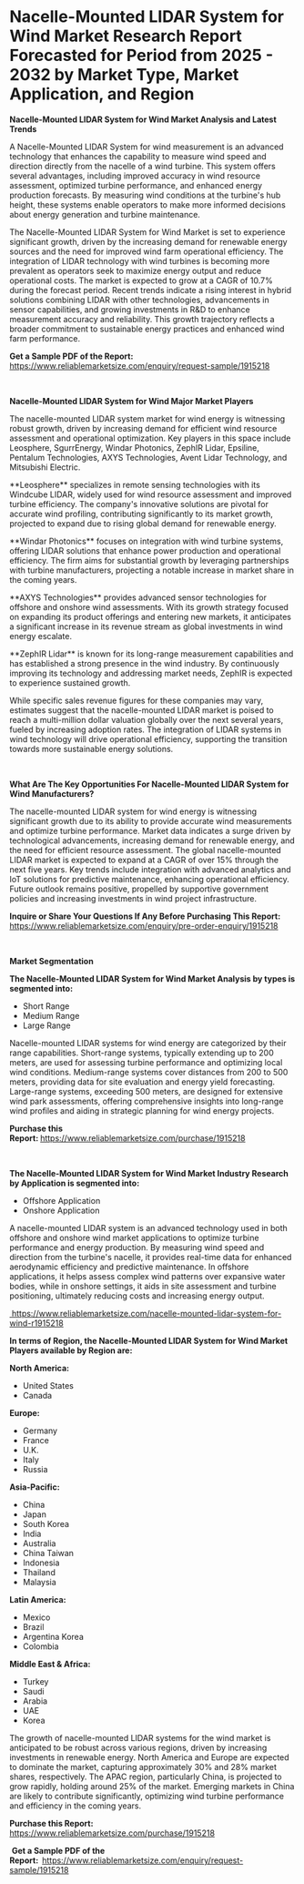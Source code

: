 <p><h1>Nacelle-Mounted LIDAR System for Wind Market Research Report Forecasted for Period from 2025 -  2032 by Market Type, Market Application, and Region</h1></p><p><strong>Nacelle-Mounted LIDAR System for Wind Market Analysis and Latest Trends</strong></p>
<p><p>A Nacelle-Mounted LIDAR System for wind measurement is an advanced technology that enhances the capability to measure wind speed and direction directly from the nacelle of a wind turbine. This system offers several advantages, including improved accuracy in wind resource assessment, optimized turbine performance, and enhanced energy production forecasts. By measuring wind conditions at the turbine's hub height, these systems enable operators to make more informed decisions about energy generation and turbine maintenance.</p><p>The Nacelle-Mounted LIDAR System for Wind Market is set to experience significant growth, driven by the increasing demand for renewable energy sources and the need for improved wind farm operational efficiency. The integration of LIDAR technology with wind turbines is becoming more prevalent as operators seek to maximize energy output and reduce operational costs. The market is expected to grow at a CAGR of 10.7% during the forecast period. Recent trends indicate a rising interest in hybrid solutions combining LIDAR with other technologies, advancements in sensor capabilities, and growing investments in R&D to enhance measurement accuracy and reliability. This growth trajectory reflects a broader commitment to sustainable energy practices and enhanced wind farm performance.</p></p>
<p><strong>Get a Sample PDF of the Report:&nbsp;</strong> <a href="https://www.reliablemarketsize.com/enquiry/request-sample/1915218?utm_campaign=1991&utm_medium=2&utm_source=Github&utm_content=ia&utm_term=12042025&utm_id=nacelle-mounted-lidar-system-for-wind">https://www.reliablemarketsize.com/enquiry/request-sample/1915218</a></p>
<p>&nbsp;</p>
<p><strong>Nacelle-Mounted LIDAR System for Wind Major Market Players</strong></p>
<p><p>The nacelle-mounted LIDAR system market for wind energy is witnessing robust growth, driven by increasing demand for efficient wind resource assessment and operational optimization. Key players in this space include Leosphere, SgurrEnergy, Windar Photonics, ZephIR Lidar, Epsiline, Pentalum Technologies, AXYS Technologies, Avent Lidar Technology, and Mitsubishi Electric.</p><p>**Leosphere** specializes in remote sensing technologies with its Windcube LIDAR, widely used for wind resource assessment and improved turbine efficiency. The company's innovative solutions are pivotal for accurate wind profiling, contributing significantly to its market growth, projected to expand due to rising global demand for renewable energy.</p><p>**Windar Photonics** focuses on integration with wind turbine systems, offering LIDAR solutions that enhance power production and operational efficiency. The firm aims for substantial growth by leveraging partnerships with turbine manufacturers, projecting a notable increase in market share in the coming years.</p><p>**AXYS Technologies** provides advanced sensor technologies for offshore and onshore wind assessments. With its growth strategy focused on expanding its product offerings and entering new markets, it anticipates a significant increase in its revenue stream as global investments in wind energy escalate.</p><p>**ZephIR Lidar** is known for its long-range measurement capabilities and has established a strong presence in the wind industry. By continuously improving its technology and addressing market needs, ZephIR is expected to experience sustained growth.</p><p>While specific sales revenue figures for these companies may vary, estimates suggest that the nacelle-mounted LIDAR market is poised to reach a multi-million dollar valuation globally over the next several years, fueled by increasing adoption rates. The integration of LIDAR systems in wind technology will drive operational efficiency, supporting the transition towards more sustainable energy solutions.</p></p>
<p>&nbsp;</p>
<p><strong>What Are The Key Opportunities For Nacelle-Mounted LIDAR System for Wind Manufacturers?</strong></p>
<p><p>The nacelle-mounted LIDAR system for wind energy is witnessing significant growth due to its ability to provide accurate wind measurements and optimize turbine performance. Market data indicates a surge driven by technological advancements, increasing demand for renewable energy, and the need for efficient resource assessment. The global nacelle-mounted LIDAR market is expected to expand at a CAGR of over 15% through the next five years. Key trends include integration with advanced analytics and IoT solutions for predictive maintenance, enhancing operational efficiency. Future outlook remains positive, propelled by supportive government policies and increasing investments in wind project infrastructure.</p></p>
<p><strong>Inquire or Share Your Questions If Any Before Purchasing This Report:</strong> <a href="https://www.reliablemarketsize.com/enquiry/pre-order-enquiry/1915218?utm_campaign=1991&utm_medium=2&utm_source=Github&utm_content=ia&utm_term=12042025&utm_id=nacelle-mounted-lidar-system-for-wind">https://www.reliablemarketsize.com/enquiry/pre-order-enquiry/1915218</a></p>
<p>&nbsp;</p>
<p><strong>Market Segmentation</strong></p>
<p><strong>The Nacelle-Mounted LIDAR System for Wind Market Analysis by types is segmented into:</strong></p>
<p><ul><li>Short Range</li><li>Medium Range</li><li>Large Range</li></ul></p>
<p><p>Nacelle-mounted LIDAR systems for wind energy are categorized by their range capabilities. Short-range systems, typically extending up to 200 meters, are used for assessing turbine performance and optimizing local wind conditions. Medium-range systems cover distances from 200 to 500 meters, providing data for site evaluation and energy yield forecasting. Large-range systems, exceeding 500 meters, are designed for extensive wind park assessments, offering comprehensive insights into long-range wind profiles and aiding in strategic planning for wind energy projects.</p></p>
<p><strong>Purchase this Report:&nbsp;</strong><a href="https://www.reliablemarketsize.com/purchase/1915218?utm_campaign=1991&utm_medium=2&utm_source=Github&utm_content=ia&utm_term=12042025&utm_id=nacelle-mounted-lidar-system-for-wind">https://www.reliablemarketsize.com/purchase/1915218</a></p>
<p>&nbsp;</p>
<p><strong>The Nacelle-Mounted LIDAR System for Wind Market Industry Research by Application is segmented into:</strong></p>
<p><ul><li>Offshore Application</li><li>Onshore Application</li></ul></p>
<p><p>A nacelle-mounted LIDAR system is an advanced technology used in both offshore and onshore wind market applications to optimize turbine performance and energy production. By measuring wind speed and direction from the turbine's nacelle, it provides real-time data for enhanced aerodynamic efficiency and predictive maintenance. In offshore applications, it helps assess complex wind patterns over expansive water bodies, while in onshore settings, it aids in site assessment and turbine positioning, ultimately reducing costs and increasing energy output.</p></p>
<p><a href="https://www.reliablemarketsize.com/nacelle-mounted-lidar-system-for-wind-r1915218?utm_campaign=1991&utm_medium=2&utm_source=Github&utm_content=ia&utm_term=12042025&utm_id=nacelle-mounted-lidar-system-for-wind">&nbsp;https://www.reliablemarketsize.com/nacelle-mounted-lidar-system-for-wind-r1915218</a></p>
<p><strong>In terms of Region, the Nacelle-Mounted LIDAR System for Wind Market Players available by Region are:</strong></p>
<p>
    <p> <strong> North America: </strong>
        <ul>
            <li>United States</li>
            <li>Canada</li>
        </ul>
        </p> 
    <p> <strong> Europe: </strong>
        <ul>
            <li>Germany</li>
            <li>France</li>
            <li>U.K.</li>
            <li>Italy</li>
            <li>Russia</li>
        </ul>
        </p> 
    <p> <strong> Asia-Pacific: </strong>
        <ul>
            <li>China</li>
            <li>Japan</li>
            <li>South Korea</li>
            <li>India</li>
            <li>Australia</li>
            <li>China Taiwan</li>
            <li>Indonesia</li>
            <li>Thailand</li>
            <li>Malaysia</li>
        </ul>
        </p> 
    <p> <strong> Latin America: </strong>
        <ul>
            <li>Mexico</li>
            <li>Brazil</li>
            <li>Argentina Korea</li>
            <li>Colombia</li>
        </ul>
        </p> 
    <p> <strong> Middle East & Africa: </strong>
        <ul>
            <li>Turkey</li>
            <li>Saudi</li>
            <li>Arabia</li>
            <li>UAE</li>
            <li>Korea</li>
        </ul>
    </p>
    </p>
<p><p>The growth of nacelle-mounted LIDAR systems for the wind market is anticipated to be robust across various regions, driven by increasing investments in renewable energy. North America and Europe are expected to dominate the market, capturing approximately 30% and 28% market shares, respectively. The APAC region, particularly China, is projected to grow rapidly, holding around 25% of the market. Emerging markets in China are likely to contribute significantly, optimizing wind turbine performance and efficiency in the coming years.</p></p>
<p><strong>Purchase this Report: </strong><a href="https://www.reliablemarketsize.com/purchase/1915218?utm_campaign=1991&utm_medium=2&utm_source=Github&utm_content=ia&utm_term=12042025&utm_id=nacelle-mounted-lidar-system-for-wind">https://www.reliablemarketsize.com/purchase/1915218</a></p>
<p>&nbsp;<strong>Get a Sample PDF of the Report:&nbsp;&nbsp;</strong><a href="https://www.reliablemarketsize.com/enquiry/request-sample/1915218?utm_campaign=1991&utm_medium=2&utm_source=Github&utm_content=ia&utm_term=12042025&utm_id=nacelle-mounted-lidar-system-for-wind">https://www.reliablemarketsize.com/enquiry/request-sample/1915218</a></p>
<p><strong></strong></p>
<p><p></p><p></p><p></p></p>